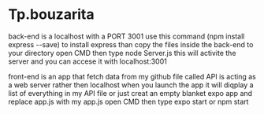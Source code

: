 # Tp.bouzarita

back-end is a localhost with a PORT 3001
  use this command (npm install express --save) to install express than copy the files inside the back-end to your directory 
  open CMD then type node Server.js 
  this will activite the server and you can accese it with localhost:3001 
  
front-end is an app that fetch data from my github file called API is acting as a web server rather then localhost when you launch the app it will diqplay a list of everything
in my API file or just creat an empty blanket expo app and replace app.js with my app.js
open CMD then type expo start or npm start
